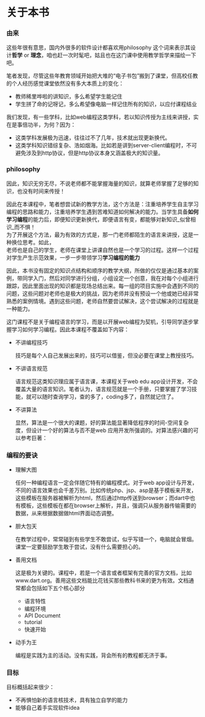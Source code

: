 # 关于本书

### 由来

这些年很有意思，国内外很多的软件设计都喜欢用philosophy 这个词来表示其设计**哲学** or **理念**，咱也赶一次时髦吧，姑且也在这门课中使用教学哲学来描绘一下吧。

笔者发现，尽管这些年教育领域开始把大堆的“电子书包”搬到了课堂，但高校任教的个人经历感觉课堂依然没有多大本质上的变化：

* 教师稀里哗啦的讲知识，多么希望学生能记住
* 学生拼了命的记呀记，多么希望像电脑一样记住所有的知识，以应付课程结业

我们发现，有一些学科，比如web编程这类学科，若以知识传授为主线来讲授，实在是事倍功半，为何？因为：

* 这类学科发展极为迅速，往往过不了几年，技术就出现更新换代。
* 这类学科知识错综复杂、浩如烟海。比如若是讲到server-client编程时，不可避免涉及到http协议，但是http协议本身又涵盖极大的知识量。

### philosophy

因此，知识无穷无尽，不说老师都不能掌握海量的知识，就算老师掌握了足够的知识，也没有时间来传授！

因此在本课程中，笔者想尝试新的教学方法，这个方法是：注重培养学生自主学习编程的思路和能力，注重培养学生遇到苦难知道如何解决的能力。当学生具备**如何学习编程**的能力后，即便知识更新换代，即便语言有变，都能够对新知识_似曾相识_而不惧！  
为了开展这个方法，最为有效的方式是，那一门老师都陌生的语言来讲授，这是一种换位思考。如此，  
老师也是自己的学生，老师在课堂上讲课自然也是一个学习的过程。这样一个过程对学生产生示范效果，一步一步带领学习**学习编程的能力**

因此，本书没有固定的知识点结构和顺序的教学大纲，所做的仅仅是通过基本的案例，带同学入门，然后对同学进行分组，小组设定一个创意，我在对每个小组进行跟踪，因此里面出现的知识都是现场总结出来。每一组的项目实施中会遇到不同的问题，这些问题对老师也是极大的挑战，因为老师并没有预设一个他或她已经非常熟悉的案例情境。遇到这些问题，老师自然要尝试解决，这个尝试解决的过程就是一种能力。

这门课程不是关于编程语言的学习，而是以开展web编程为契机，引导同学逐步掌握学习如何学习编程。因此本课程不覆盖如下内容：

* 不讲编程技巧

  技巧是每个人自己发展出来的，技巧可以借鉴，但没必要在课堂上教授技巧。

* 不讲语言规范

  语言规范这类知识理应属于语言课，本课程关于web edu app设计开发，不会覆盖大量的语言知识。笔者认为，语言规范就是一个手册，只要掌握了学习技能，就可以随时查询学习，查的多了，coding多了，自然就记住了。

* 不讲算法

  显然，算法是一个很大的课题，好的算法能显著降低程序的时间-空间复杂度，但设计一个好的算法与否不是web 应用开发所强调的。对算法感兴趣的可以参考巨著：

### 编程的要诀

* 理解大图

  任何一种编程语言一定会伴随它特有的编程模式。对于web app设计与开发，不同的语言效果也会千差万别。比如传统php、jsp、asp是基于模板来开发，这些模板在服务器被解析为html，然后通过http传送到browser；而dart中也有模板，这些模板在都在browser上解析，并且，强调只从服务器传输需要的数据，从来根据数据做html界面动态调整。

* 胆大包天

  在教学过程中，常常碰到有些学生不敢尝试，似乎写错一个，电脑就会冒烟。课堂一定要鼓励学生敢于尝试，没有什么需要担心的。

* 善用文档

  这是极为关键的。课程中，若是一个语言或者框架有完善的官方文档，比如www.dart.org。善用这些文档能比花钱买那些教科书来的更为有效。文档通常都会包括如下五个核心部分

  * 语言特性
  * 编程环境
  * API Document
  * tutorial
  * 快速开始

* 动手为王

  编程是实践为主的活动。没有实践，背会所有的教程都无济于事。

### 目标

目标概括起来很少：

* 不再惧怕新的语言核技术，具有独立自学的能力
* 能够自己着手实现软件idea



